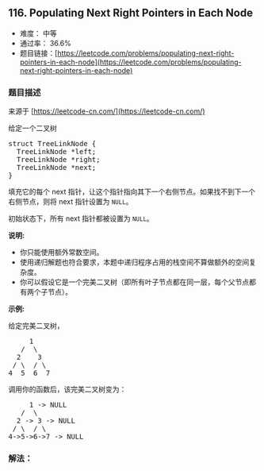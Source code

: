 ## 116. Populating Next Right Pointers in Each Node

- 难度： 中等
- 通过率： 36.6%
- 题目链接：[https://leetcode.com/problems/populating-next-right-pointers-in-each-node](https://leetcode.com/problems/populating-next-right-pointers-in-each-node)


### 题目描述

来源于 [https://leetcode-cn.com/](https://leetcode-cn.com/)

<p>给定一个二叉树</p>

<pre>struct TreeLinkNode {
  TreeLinkNode *left;
  TreeLinkNode *right;
  TreeLinkNode *next;
}</pre>

<p>填充它的每个 next 指针，让这个指针指向其下一个右侧节点。如果找不到下一个右侧节点，则将 next 指针设置为 <code>NULL</code>。</p>

<p>初始状态下，所有&nbsp;next 指针都被设置为 <code>NULL</code>。</p>

<p><strong>说明:</strong></p>

<ul>
	<li>你只能使用额外常数空间。</li>
	<li>使用递归解题也符合要求，本题中递归程序占用的栈空间不算做额外的空间复杂度。</li>
	<li>你可以假设它是一个完美二叉树（即所有叶子节点都在同一层，每个父节点都有两个子节点）。</li>
</ul>

<p><strong>示例:</strong></p>

<p>给定完美二叉树，</p>

<pre>     1
   /  \
  2    3
 / \  / \
4  5  6  7</pre>

<p>调用你的函数后，该完美二叉树变为：</p>

<pre>     1 -&gt; NULL
   /  \
  2 -&gt; 3 -&gt; NULL
 / \  / \
4-&gt;5-&gt;6-&gt;7 -&gt; NULL</pre>


### 解法：